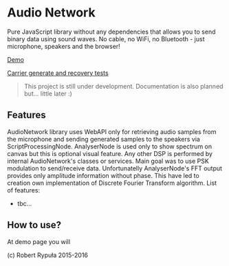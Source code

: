 Audio Network
=============

Pure JavaScript library without any dependencies that allows you to send binary data
using sound waves. No cable, no WiFi, no Bluetooth - just microphone, speakers and
the browser!

[Demo](https://audio-network.rypula.pl/)

[Carrier generate and recovery tests](https://audio-network.rypula.pl/example/carrier.html)

>This project is still under development. Documentation is also planned but... little later :)

## Features

AudioNetwork library uses WebAPI only for retrieving audio samples from the microphone and sending generated samples to the speakers via ScriptProcessingNode. AnalyserNode is used only to show spectrum on canvas but this is optional visual feature. Any other DSP is performed by internal AudioNetwork's classes or services. Main goal was to use PSK modulation to send/receive data. Unfortunatelly AnalyserNode's FFT output provides only amplitude information without phase. This have led to creation own implementation of Discrete Fourier Transform algorithm. List of features:

- tbc...

## How to use?
At demo page you will

(c) Robert Rypuła 2015-2016
